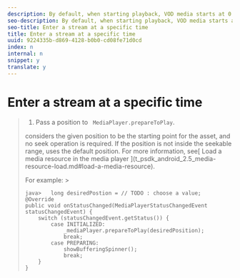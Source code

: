 ```yaml
---
description: By default, when starting playback, VOD media starts at 0 and live media starts at the client live point (MediaPlayer.LIVE_POINT). You can override the default behavior.
seo-description: By default, when starting playback, VOD media starts at 0 and live media starts at the client live point (MediaPlayer.LIVE_POINT). You can override the default behavior.
seo-title: Enter a stream at a specific time
title: Enter a stream at a specific time
uuid: 9224335b-d869-4128-b0b0-cd08fe71d0cd
index: n
internal: n
snippet: y
translate: y
---
```


# Enter a stream at a specific time


>1. Pass a position to ` MediaPlayer.prepareToPlay`.
>   <!-- PH element: phrases/primetime-sdk-name --> considers the given position to be the starting point for the asset, and no seek operation is required. If the position is not inside the seekable range, <!-- PH element: phrases/primetime-sdk-name --> uses the default position. For more information, see[ Load a media resource in the media player ](t_psdk_android_2.5_media-resource-load.md#load-a-media-resource). 
>   For example: >
>   ```
>   java>   long desiredPostion = // TODO : choose a value; 
>   @Override 
>   public void onStatusChanged(MediaPlayerStatusChangedEvent statusChangedEvent) {   
>       switch (statusChangedEvent.getStatus()) { 
>           case INITIALIZED: 
>               _mediaPlayer.prepareToPlay(desiredPosition); 
>               break; 
>           case PREPARING: 
>               showBufferingSpinner(); 
>               break; 
>       } 
>   }
>   ```

>
